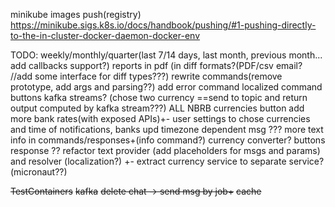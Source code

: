 minikube images push(registry) https://minikube.sigs.k8s.io/docs/handbook/pushing/#1-pushing-directly-to-the-in-cluster-docker-daemon-docker-env

TODO: 
weekly/monthly/quarter(last 7/14 days, last month, previous month... add callbacks support?) reports in pdf (in diff formats?(PDF/csv email?  //add some interface for diff types???)
rewrite commands(remove prototype, add args and parsing??)
add error command
localized command buttons
kafka streams? (chose two currency ==send to topic and return output computed by kafka stream???)
ALL NBRB currencies button
add more bank rates(with exposed APIs)+-
user settings to chose currencies and time of notifications, banks
upd timezone dependent msg ???
more text info in commands/responses+(info command?)
currency converter?
buttons response ??
refactor text provider (add placeholders for msgs and params) and resolver (localization?) +-
extract currency service to separate service?(micronaut??)


~~TestContainers~~
~~kafka~~
~~delete chat -> send msg by job+~~
~~cache~~
